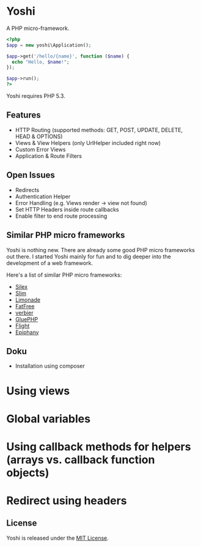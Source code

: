 # Yoshi

A PHP micro-framework.

```php
<?php
$app = new yoshi\Application();

$app->get('/hello/{name}', function ($name) {
  echo "Hello, $name!";
});

$app->run();
?>
```

Yoshi requires PHP 5.3.


## Features

* HTTP Routing (supported methods: GET, POST, UPDATE, DELETE, HEAD & OPTIONS)
* Views & View Helpers (only UrlHelper included right now)
* Custom Error Views
* Application & Route Filters


## Open Issues

* Redirects
* Authentication Helper
* Error Handling (e.g. Views render -> view not found)
* Set HTTP Headers inside route callbacks
* Enable filter to end route processing


## Similar PHP micro frameworks

Yoshi is nothing new. There are already some good PHP micro frameworks out there. I started Yoshi mainly for fun and to dig deeper into the development of a web framework.

Here's a list of similar PHP micro frameworks:

 * [Silex][1]
 * [Slim][2]
 * [Limonade][3]
 * [FatFree][4]
 * [verbier][5]
 * [GluePHP][6]
 * [Flight][7]
 * [Epiphany][8]

## Doku

* Installation using composer
# Using views
# Global variables
# Using callback methods for helpers (arrays vs. callback function objects)
# Redirect using headers


## License

Yoshi is released under the [MIT License][license].


[1]: http://silex.sensiolabs.org/
[2]: http://www.slimframework.com/
[3]: http://limonade-php.github.com/
[4]: http://bcosca.github.com/fatfree/
[5]: https://github.com/Hanse/verbier
[6]: http://gluephp.com/
[7]: http://flightphp.com/
[8]: https://github.com/jmathai/epiphany
[license]: https://github.com/holger/yoshi/blob/master/LICENSE